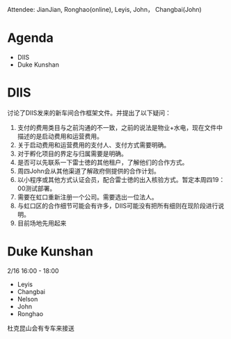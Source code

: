 Attendee: JianJian, Ronghao(online), Leyis, John， Changbai(John)

# Agenda
- DIIS
- Duke Kunshan

# DIIS
讨论了DIIS发来的新车间合作框架文件。并提出了以下疑问：
1. 支付的费用类目与之前沟通的不一致，之前的说法是物业+水电，现在文件中描述的是启动费用和运营费用。
2. 关于启动费用和运营费用的支付人、支付方式需要明确。
3. 对于孵化项目的界定与归属需要是明确。
4. 是否可以先联系一下雷士徳的其他租户，了解他们的合作方式。
5. 周四John会从其他渠道了解政府侧提供的合作计划。
6. 以小程序或其他方式认证会员，配合雷士徳的出入核验方式。暂定本周四19：00测试部署。
7. 需要在虹口重新注册一个公司。需要选出一位法人。
8. 与虹口区的合作细节可能会有许多，DIIS可能没有把所有细则在现阶段进行说明。
9. 目前场地先用起来

# Duke Kunshan
2/16 16:00 - 18:00
- Leyis
- Changbai
- Nelson
- John
- Ronghao

杜克昆山会有专车来接送